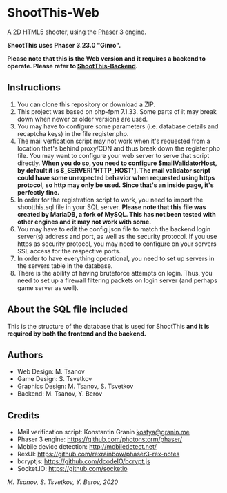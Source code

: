 # ShootThis-Web

A 2D HTML5 shooter, using the [Phaser 3](https://github.com/photonstorm/phaser/) engine.

**ShootThis uses Phaser 3.23.0 "Ginro".**

**Please note that this is the Web version and it requires a backend to operate. Please refer to [ShootThis-Backend](https://github.com/mtsanovv/ShootThis-Backend).**

## Instructions
1. You can clone this repository or download a ZIP. 
2. This project was based on php-fpm 7.1.33. Some parts of it may break down when newer or older versions are used.
3. You may have to configure some parameters (i.e. database details and recaptcha keys) in the file register.php.
4. The mail verfication script may not work when it's requested from a location that's behind proxy/CDN and thus break down the register.php file. You may want to configure your web server to serve that script directly. **When you do so, you need to configure $mailValidatorHost, by default it is $_SERVER['HTTP_HOST']. The mail validator script could have some unexpected behavior when requested using https protocol, so http may only be used. Since that's an inside page, it's perfectly fine.**
5. In order for the registration script to work, you need to import the shootthis.sql file in your SQL server. **Please note that this file was created by MariaDB, a fork of MySQL. This has not been tested with other engines and it may not work with some.**
6. You may have to edit the config.json file to match the backend login server(s) address and port, as well as the security protocol. If you use https as security protocol, you may need to configure on your servers SSL access for the respective ports.
7. In order to have everything operational, you need to set up servers in the servers table in the database.
8. There is the ability of having bruteforce attempts on login. Thus, you need to set up a firewall filtering packets on login server (and perhaps game server as well).

## About the SQL file included
This is the structure of the database that is used for ShootThis **and it is required by both the frontend and the backend.**

## Authors
- Web Design: M. Tsanov
- Game Design: S. Tsvetkov
- Graphics Design: M. Tsanov, S. Tsvetkov
- Backend: M. Tsanov, Y. Berov

## Credits
- Mail verification script: Konstantin Granin <kostya@granin.me>
- Phaser 3 engine: https://github.com/photonstorm/phaser/
- Mobile device detection: http://mobiledetect.net/
- RexUI: https://github.com/rexrainbow/phaser3-rex-notes
- bcryptjs: https://github.com/dcodeIO/bcrypt.js
- Socket.IO: https://github.com/socketio

*M. Tsanov, S. Tsvetkov, Y. Berov, 2020*
